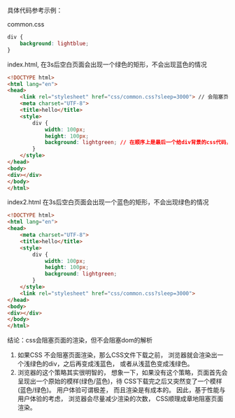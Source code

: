 具体代码参考示例：

common.css
``````css
div {
    background: lightblue;
}
``````

index.html, 在3s后空白页面会出现一个绿色的矩形，不会出现蓝色的情况
``````html
<!DOCTYPE html>
<html lang="en">
<head>
    <link rel="stylesheet" href="css/common.css?sleep=3000"> // 会阻塞页面的渲染
    <meta charset="UTF-8">
    <title>hello</title>
    <style>
        div {
            width: 100px;
            height: 100px;
            background: lightgreen; // 在顺序上是最后一个给div背景的css代码，所以页面最终呈现的div一定是绿色
        }
    </style>
</head>
<body>
<div></div>
</body>
</html>
``````

index2.html 在3s后空白页面会出现一个蓝色的矩形，不会出现绿色的情况
``````html
<!DOCTYPE html>
<html lang="en">
<head>
    <meta charset="UTF-8">
    <title>hello</title>
    <style>
        div {
            width: 100px;
            height: 100px;
            background: lightgreen;
        }
    </style>
    <link rel="stylesheet" href="css/common.css?sleep=3000">
</head>
<body>
<div></div>
</body>
</html>
``````


结论：css会阻塞页面的渲染，但不会阻塞dom的解析
1. 如果CSS 不会阻塞页面渲染，那么CSS文件下载之前，
    浏览器就会渲染出一个浅绿色的div，之后再变成浅蓝色，
    或者从浅蓝色变成浅绿色。
2. 浏览器的这个策略其实很明智的，
    想象一下，如果没有这个策略，页面首先会呈现出一个原始的模样(绿色/蓝色)，待  CSS下载完之后又突然变了一个模样(蓝色/绿色)。
    用户体验可谓极差，
    而且渲染是有成本的。
    因此，基于性能与用户体验的考虑，
    浏览器会尽量减少渲染的次数，
    CSS顺理成章地阻塞页面渲染。